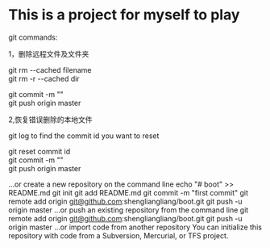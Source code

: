 # This is a project for myself to play


git commands:  

1，删除远程文件及文件夹  

git rm --cached  filename  
git rm -r --cached dir  

git commit -m ""  
git push origin master  

2,恢复错误删除的本地文件  

git log   to  find the commit id you want to reset  

git reset commit id  
git commit -m ""  
git push origin master  


…or create a new repository on the command line
echo "# boot" >> README.md
git init
git add README.md
git commit -m "first commit"
git remote add origin git@github.com:shengliangliang/boot.git
git push -u origin master
…or push an existing repository from the command line
git remote add origin git@github.com:shengliangliang/boot.git
git push -u origin master
…or import code from another repository
You can initialize this repository with code from a Subversion, Mercurial, or TFS project.
